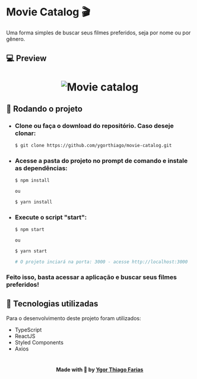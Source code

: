 # Movie Catalog 🎬
Uma forma simples de buscar seus filmes preferidos, seja por nome ou por gênero. 

## 💻 Preview
  <h1 align="center">    
    <img alt="Movie catalog" title="Movie Catalog" src="./src/assets/preview.gif" />    
  </h1>

## 🎲 Rodando o projeto

- ### Clone ou faça o download do repositório. Caso deseje clonar:
  ```bash
  $ git clone https://github.com/ygorthiago/movie-catalog.git
  ```

- ### Acesse a pasta do projeto no prompt de comando e instale as dependências:
  ```bash
  $ npm install

  ou

  $ yarn install
  ```

- ### Execute o script "start":
  ```bash
  $ npm start

  ou
  
  $ yarn start
  
  # O projeto inciará na porta: 3000 - acesse http://localhost:3000 
  ```

### Feito isso, basta acessar a aplicação e buscar seus filmes preferidos! 

## 🚀 Tecnologias utilizadas
Para o desenvolvimento deste projeto foram utilizados:
 - TypeScript
 - ReactJS
 - Styled Components
 - Axios

#

<footer>
  <h4 align="center">
      Made with 💜 by <a href="https://www.linkedin.com/in/ygor-thiago-farias-1111aa196/" target="_blank">Ygor Thiago Farias </a>
  </h4>
</footer>